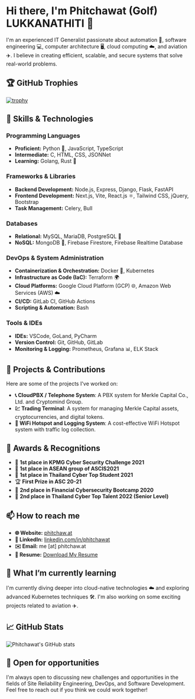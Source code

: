 # Hi there, I'm Phitchawat (Golf) LUKKANATHITI 👋

I'm an experienced IT Generalist passionate about automation 🤖, software engineering 💻, computer architecture 🖥️, cloud computing ☁️, and aviation ✈️. I believe in creating efficient, scalable, and secure systems that solve real-world problems.

## 🏆 GitHub Trophies

[![trophy](https://github-profile-trophy.vercel.app/?username=Shayennn&margin-w=5&margin-h=5&theme=onedark)](https://github.com/ryo-ma/github-profile-trophy)

## 🔧 Skills & Technologies

### Programming Languages
- **Proficient:** Python 🐍, JavaScript, TypeScript
- **Intermediate:** C, HTML, CSS, JSONNet
- **Learning:** Golang, Rust 🦀

### Frameworks & Libraries
- **Backend Development:** Node.js, Express, Django, Flask, FastAPI
- **Frontend Development:** Next.js, Vite, React.js ⚛️, Tailwind CSS, jQuery, Bootstrap
- **Task Management:** Celery, Bull

### Databases
- **Relational:** MySQL, MariaDB, PostgreSQL 🐘
- **NoSQL:** MongoDB 🍃, Firebase Firestore, Firebase Realtime Database

### DevOps & System Administration
- **Containerization & Orchestration:** Docker 🐳, Kubernetes
- **Infrastructure as Code (IaC):** Terraform 🌍
- **Cloud Platforms:** Google Cloud Platform (GCP) 🌐, Amazon Web Services (AWS) ☁️
- **CI/CD:** GitLab CI, GitHub Actions
- **Scripting & Automation:** Bash

### Tools & IDEs
- **IDEs:** VSCode, GoLand, PyCharm
- **Version Control:** Git, GitHub, GitLab
- **Monitoring & Logging:** Prometheus, Grafana 📊, ELK Stack

## 🚀 Projects & Contributions

Here are some of the projects I've worked on:

- **📞 CloudPBX / Telephone System**: A PBX system for Merkle Capital Co., Ltd. and Cryptomind Group.
- **💹 Trading Terminal**: A system for managing Merkle Capital assets, cryptocurrencies, and digital tokens.
- **📡 WiFi Hotspot and Logging System**: A cost-effective WiFi Hotspot system with traffic log collection.

## 🏅 Awards & Recognitions

- 🥇 **1st place in KPMG Cyber Security Challenge 2021**
- 🥇 **1st place in ASEAN group of ASCIS2021**
- 🥇 **1st place in Thailand Cyber Top Student 2021**
- 🏆 **First Prize in ASC 20-21**
- 🥈 **2nd place in Financial Cybersecurity Bootcamp 2020**
- 🥈 **2nd place in Thailand Cyber Top Talent 2022 (Senior Level)**

## 📫 How to reach me

- **🌐 Website:** [phitchaw.at](https://phitchaw.at/contact)
- **💼 LinkedIn:** [linkedin.com/in/phitchawat](https://linkedin.com/in/phitchawat)
- **✉️ Email:** me [at] phitchaw.at
- **📄 Resume:** [Download My Resume](https://github.com/Shayennn/resume/releases/latest/download/Phitchawat_Lukkanathiti_Resume.pdf)

## 🌱 What I’m currently learning

I'm currently diving deeper into cloud-native technologies ☁️ and exploring advanced Kubernetes techniques 🛠️. I'm also working on some exciting projects related to aviation ✈️.

## 📈 GitHub Stats

![Phitchawat's GitHub stats](https://github-readme-stats.vercel.app/api?username=Shayennn&show_icons=true&theme=radical)

## 💼 Open for opportunities

I'm always open to discussing new challenges and opportunities in the fields of Site Reliability Engineering, DevOps, and Software Development. Feel free to reach out if you think we could work together!
